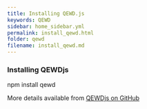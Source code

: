 ```yaml
---
title: Installing QEWD.js
keywords: QEWD
sidebar: home_sidebar.yml
permalink: install_qewd.html
folder: qewd
filename: install_qewd.md
---
```

### Installing QEWDjs

npm install qewd

More details available from [QEWDjs on GitHub](https://github.com/robtweed/qewd)
